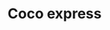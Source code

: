 ---
title: "Coco express"
url: /ciudad-autonoma-de-buenos-aires/coco-express/
shop: supermercado
---